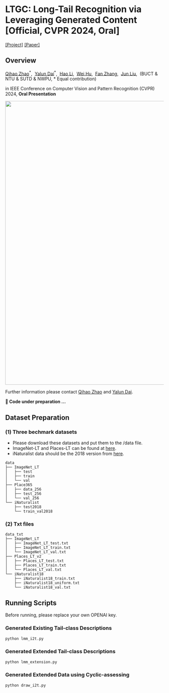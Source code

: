 # LTGC: Long-Tail Recognition via Leveraging Generated Content [Official, CVPR 2024, Oral]
[[Project]](https://github.com/ltgccode/LTGC-Long-Tail-Recognition-via-Leveraging-Generated-Content) [[Paper]](https://arxiv.org/pdf/2403.05854.pdf)

## Overview
[Qihao Zhao](https://scholar.google.com/citations?hl=zh-CN&user=sECb19EAAAAJ)<sup>\*</sup>,&nbsp; [Yalun Dai](https://github.com/dialogueeeeee)<sup>\*</sup>,&nbsp; [Hao Li](https://scholar.google.com/citations?user=4dokjDoAAAAJ),&nbsp; [Wei Hu](https://scholar.google.com/citations?user=ACJickwAAAAJ),&nbsp; [Fan Zhang](https://scholar.google.com/citations?user=CujOi1kAAAAJ),&nbsp; [Jun Liu](https://scholar.google.com/citations?user=Q5Ild8UAAAAJ),&nbsp; (BUCT & NTU & SUTD & NWPU, \* Equal contribution)

in IEEE Conference on Computer Vision and Pattern Recognition (CVPR) 2024, **Oral Presentation**

<img src='./assets/intro.png' width=900>

Further information please contact [Qihao Zhao](https://fistyee.github.io/) and [Yalun Dai](https://github.com/dialogueeeeee).

**🍺 Code under preparation ...**

## Dataset Preparation

### (1) Three bechmark datasets
- Please download these datasets and put them to the /data file.
- ImageNet-LT and Places-LT can be found at [here](https://drive.google.com/drive/u/0/folders/1j7Nkfe6ZhzKFXePHdsseeeGI877Xu1yf).
- iNaturalist data should be the 2018 version from [here](https://github.com/visipedia/inat_comp).

```
data
├── ImageNet_LT
│   ├── test
│   ├── train
│   └── val
├── Place365
│   ├── data_256
│   ├── test_256
│   └── val_256
└── iNaturalist 
    ├── test2018
    └── train_val2018
```

### (2) Txt files
```
data_txt
├── ImageNet_LT
│   ├── ImageNet_LT_test.txt
│   ├── ImageNet_LT_train.txt
│   └── ImageNet_LT_val.txt
├── Places_LT_v2
│   ├── Places_LT_test.txt
│   ├── Places_LT_train.txt
│   └── Places_LT_val.txt
└── iNaturalist18
    ├── iNaturalist18_train.txt
    ├── iNaturalist18_uniform.txt
    └── iNaturalist18_val.txt 
```

## Running Scripts
Before running, please replace your own OPENAI key.

### Generated Existing Tail-class Descriptions
``` bash
python lmm_i2t.py
```

### Generated Extended Tail-class Descriptions 
``` bash
python lmm_extension.py
```

### Generated Extended Data using Cyclic-assessing
``` bash
python draw_i2t.py
```
